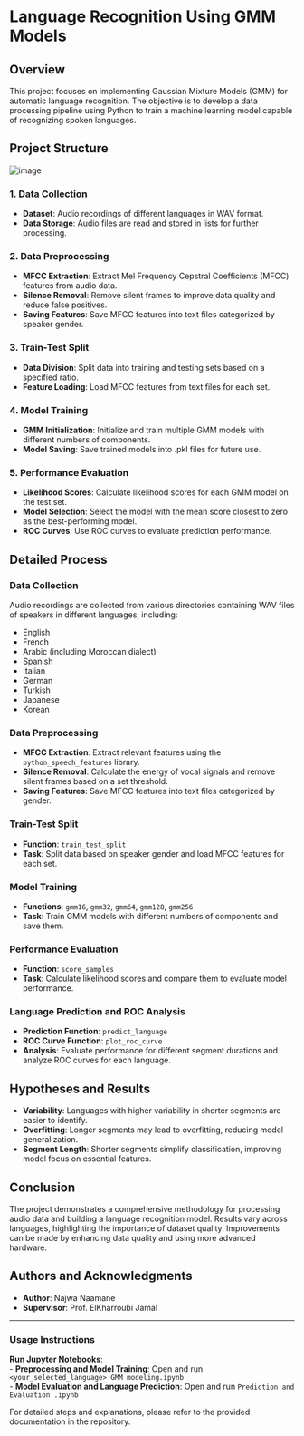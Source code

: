 

# Language Recognition Using GMM Models

## Overview

This project focuses on implementing Gaussian Mixture Models (GMM) for automatic language recognition. The objective is to develop a data processing pipeline using Python to train a machine learning model capable of recognizing spoken languages.

## Project Structure   

![image](https://github.com/najwanaamane/Sound-Language-Recognition/assets/86806375/b5f2baa3-dd7c-4293-9cd7-ba04112b2240)


### 1. Data Collection

- **Dataset**: Audio recordings of different languages in WAV format.
- **Data Storage**: Audio files are read and stored in lists for further processing.

### 2. Data Preprocessing

- **MFCC Extraction**: Extract Mel Frequency Cepstral Coefficients (MFCC) features from audio data.
- **Silence Removal**: Remove silent frames to improve data quality and reduce false positives.
- **Saving Features**: Save MFCC features into text files categorized by speaker gender.

### 3. Train-Test Split

- **Data Division**: Split data into training and testing sets based on a specified ratio.
- **Feature Loading**: Load MFCC features from text files for each set.

### 4. Model Training

- **GMM Initialization**: Initialize and train multiple GMM models with different numbers of components.
- **Model Saving**: Save trained models into .pkl files for future use.

### 5. Performance Evaluation

- **Likelihood Scores**: Calculate likelihood scores for each GMM model on the test set.
- **Model Selection**: Select the model with the mean score closest to zero as the best-performing model.
- **ROC Curves**: Use ROC curves to evaluate prediction performance.

## Detailed Process

### Data Collection
Audio recordings are collected from various directories containing WAV files of speakers in different languages, including:
- English
- French
- Arabic (including Moroccan dialect)
- Spanish
- Italian
- German
- Turkish
- Japanese
- Korean

### Data Preprocessing
- **MFCC Extraction**: Extract relevant features using the `python_speech_features` library.
- **Silence Removal**: Calculate the energy of vocal signals and remove silent frames based on a set threshold.
- **Saving Features**: Save MFCC features into text files categorized by gender.

### Train-Test Split
- **Function**: `train_test_split`
- **Task**: Split data based on speaker gender and load MFCC features for each set.

### Model Training
- **Functions**: `gmm16`, `gmm32`, `gmm64`, `gmm128`, `gmm256`
- **Task**: Train GMM models with different numbers of components and save them.

### Performance Evaluation
- **Function**: `score_samples`
- **Task**: Calculate likelihood scores and compare them to evaluate model performance.

### Language Prediction and ROC Analysis
- **Prediction Function**: `predict_language`
- **ROC Curve Function**: `plot_roc_curve`
- **Analysis**: Evaluate performance for different segment durations and analyze ROC curves for each language.

## Hypotheses and Results
- **Variability**: Languages with higher variability in shorter segments are easier to identify.
- **Overfitting**: Longer segments may lead to overfitting, reducing model generalization.
- **Segment Length**: Shorter segments simplify classification, improving model focus on essential features.

## Conclusion
The project demonstrates a comprehensive methodology for processing audio data and building a language recognition model. Results vary across languages, highlighting the importance of dataset quality. Improvements can be made by enhancing data quality and using more advanced hardware.

## Authors and Acknowledgments
- **Author**: Najwa Naamane
- **Supervisor**: Prof. ElKharroubi Jamal



---

### Usage Instructions
 **Run Jupyter Notebooks**:   
    - **Preprocessing and Model Training**: Open and run `<your_selected_language> GMM modeling.ipynb`   
    - **Model Evaluation and Language Prediction**: Open and run `Prediction and Evaluation .ipynb`

For detailed steps and explanations, please refer to the provided documentation in the repository.
